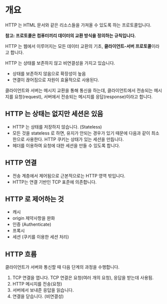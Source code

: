# 개요

HTTP 는 HTML 문서와 같은 리소스들을 가져올 수 있도록 하는 프로토콜입니다.

**참고: 프로토콜은 컴퓨터끼리 데이터의 교환 방식을 정의하는 규칙입니다.**

HTTP 는 웹에서 이루어지는 모든 데이터 교환의 기초, **클라이언트-서버 프로토콜**이라고 합니다.

HTTP 는 상태를 보존하지 않고 비연결성을 가지고 있습니다.
 - 상태를 보존하지 않음으로 확장성이 높음
 - 연결이 끊어짐으로 자원이 효율적으로 사용된다.

클라이언트와 서버는 메시지 교환을 통해 통신을 하는데, 클라이언트에서 전송되는 메시지를 요청(request), 서버에서 전송되는 메시지를 응답(response)이라고 합니다.

## HTTP 는 상태는 없지만 세션은 있음

- HTTP 는 상태를 저장하지 않습니다. (Stateless)
- 모든 것을 stateless 로 하면, 유지가 안되는 경우가 있기 때문에 다음과 같이 최소한으로 사용한다. HTTP 쿠키는 상태가 있는 세션을 만듭니다.
- 헤더를 이용하여 요청에 대한 세션을 만들 수 있도록 합니다.

## HTTP 연결

- 전송 계층에서 제어됨으로 근본적으로는 HTTP 영역 밖입니다.
- HTTP는 연결 기반인 TCP 표준에 의존합니다.

## HTTP 로 제어하는 것

- 캐시
- origin 제약사항을 완화
- 인증 (Authenticate)
- 프록시
- 세션 (쿠키를 이용한 세션 처리)

## HTTP 흐름

클라이언트가 서버와 통신할 때 다음 단계의 과정을 수행합니다.

1. TCP 연결을 엽니다. TCP 연결은 요청(여러 개의 요청), 응답을 받는데 사용됨.
2. HTTP 메시지를 전송(요청)
3. 서버에서 보내준 응답을 읽습니다.
4. 연결을 닫습니다. (비연결성)